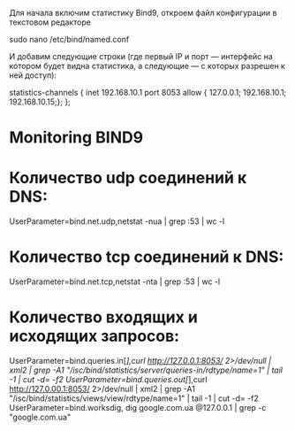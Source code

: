 Для начала включим статистику Bind9, откроем файл конфигурации в текстовом редакторе

sudo nano /etc/bind/named.conf

И добавим следующие строки (где первый IP и порт — интерфейс на котором будет видна статистика, а следующие — с которых разрешен к ней доступ):

statistics-channels {
     inet 192.168.10.1 port 8053 allow { 127.0.0.1; 192.168.10.1; 192.168.10.15;};
};

# Monitoring BIND9
# Количество udp соединений к DNS:
UserParameter=bind.net.udp,netstat -nua | grep :53 | wc -l
# Количество tcp соединений к DNS:
UserParameter=bind.net.tcp,netstat -nta | grep :53 | wc -l
# Количество входящих и исходящих запросов:
UserParameter=bind.queries.in[*],curl http://127.0.0.1:8053/ 2>/dev/null | xml2 | grep -A1 "/isc/bind/statistics/server/queries-in/rdtype/name=$1$" | tail -1 | cut -d= -f2
UserParameter=bind.queries.out[*],curl http://127.0.00.1:8053/ 2>/dev/null | xml2 | grep -A1 "/isc/bind/statistics/views/view/rdtype/name=$1$" | tail -1 | cut -d= -f2
UserParameter=bind.worksdig, dig google.com.ua @127.0.0.1 | grep -c "google.com.ua"

